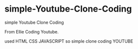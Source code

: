 # simple-Youtube-Clone-Coding
simple Youtube Clone Coding

From Ellie Coding Youtube.

used HTML CSS JAVASCRIPT so simple clone coding YOUTUBE
